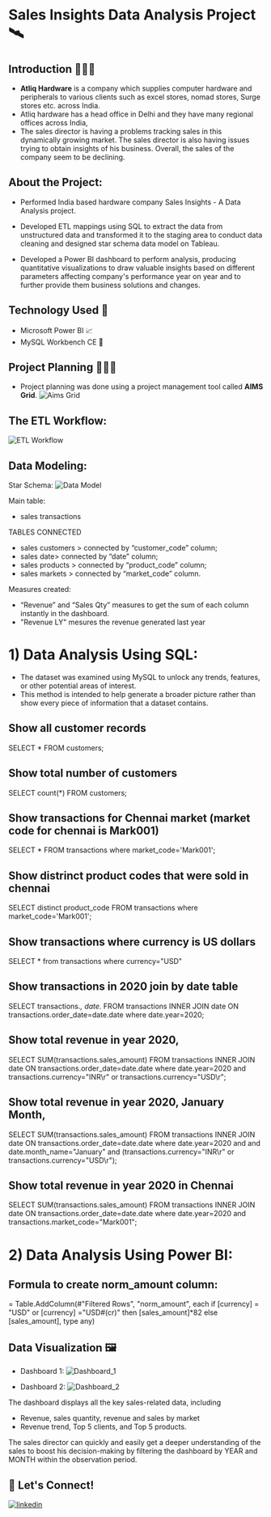 # Sales Insights Data Analysis Project 🛰

## Introduction 🙋🏻‍♂️
* **Atliq Hardware** is a company which supplies computer hardware and peripherals to various clients such as excel stores, nomad stores, Surge stores etc. across India. 
* Atliq hardware has a head office in Delhi and they have many regional offices across India, 
* The sales director is having a problems tracking sales in this dynamically growing market. The sales director is also having issues trying to obtain insights of his business. Overall, the sales of the company seem to be declining.

## About the Project:
* Performed India based hardware company Sales Insights - A Data Analysis project.

* Developed ETL mappings using SQL to extract the data from unstructured data and transformed it to the staging area to conduct data cleaning and designed star schema data model on Tableau.

* Developed a Power BI dashboard to perform analysis, producing quantitative visualizations to draw valuable insights based on different parameters affecting company's performance year on year and to further provide them business solutions and changes.

## Technology Used 🔧
* Microsoft Power BI 📈
* MySQL Workbench CE 🐬

## Project Planning 👨🏻‍✈️
* Project planning was done using a project management tool called **AIMS Grid**.
![Aims Grid](https://raw.githubusercontent.com/devschow/Sales-Insights-Data-Analysis/main/AIMS%20Grid.jpg)

## The ETL Workflow:
![ETL Workflow](https://content.altexsoft.com/media/2021/03/the-etl-workflow.png.webp)

## Data Modeling:
Star Schema:
![Data Model](https://raw.githubusercontent.com/devschow/Sales-Insights-Data-Analysis/main/Data_Model.jpg)

Main table: 
- sales transactions 

TABLES CONNECTED
- sales customers > connected by “customer_code” column;
- sales date> connected by “date” column;
- sales products > connected by “product_code” column;
- sales markets > connected by “market_code” column.

Measures created: 
- “Revenue” and “Sales Qty” measures to get the sum of each column instantly in the dashboard.
- "Revenue LY" mesures the revenue generated last year 

# 1) Data Analysis Using SQL:

- The dataset was examined using MySQL to unlock any trends, features, or other potential areas of interest.
- This method is intended to help generate a broader picture rather than show every piece of information that a dataset contains.

## Show all customer records

SELECT * FROM customers;

## Show total number of customers

SELECT count(*) FROM customers;

## Show transactions for Chennai market (market code for chennai is Mark001)

SELECT * FROM transactions where market_code='Mark001';

## Show distrinct product codes that were sold in chennai

SELECT distinct product_code FROM transactions where market_code='Mark001';

## Show transactions where currency is US dollars

SELECT * from transactions where currency="USD"

## Show transactions in 2020 join by date table

SELECT transactions.*, date.* FROM transactions INNER JOIN date ON transactions.order_date=date.date where date.year=2020;

## Show total revenue in year 2020,

SELECT SUM(transactions.sales_amount) FROM transactions INNER JOIN date ON transactions.order_date=date.date where date.year=2020 and transactions.currency="INR\r" or transactions.currency="USD\r";

## Show total revenue in year 2020, January Month,

SELECT SUM(transactions.sales_amount) FROM transactions INNER JOIN date ON transactions.order_date=date.date 
where date.year=2020 and and date.month_name="January" and (transactions.currency="INR\r" or transactions.currency="USD\r");

## Show total revenue in year 2020 in Chennai

SELECT SUM(transactions.sales_amount) FROM transactions INNER JOIN date ON transactions.order_date=date.date where date.year=2020 and transactions.market_code="Mark001";

# 2) Data Analysis Using Power BI:

## Formula to create norm_amount column:

= Table.AddColumn(#"Filtered Rows", "norm_amount", each if [currency] = "USD" or [currency] ="USD#(cr)" then [sales_amount]*82 else [sales_amount], type any)

## Data Visualization 🖼
* Dashboard 1:
![Dashboard_1](https://raw.githubusercontent.com/devschow/Sales-Insights-Data-Analysis/main/Dashboard_1.jpg)

* Dashboard 2:
![Dashboard_2](https://raw.githubusercontent.com/devschow/Sales-Insights-Data-Analysis/main/Dashboard_2.jpg)

The dashboard displays all the key sales-related data, including 
* Revenue, sales quantity, revenue and sales by market 
* Revenue trend, Top 5 clients, and Top 5 products.

The sales director can quickly and easily get a deeper understanding of the sales to boost his decision-making by filtering the dashboard by YEAR and MONTH within the observation period.

## 🔗 Let's Connect!
[![linkedin](https://img.shields.io/badge/linkedin-0A66C2?style=for-the-badge&logo=linkedin&logoColor=white)](https://www.linkedin.com/in/devarshi-choudhury-367aa11b0/)

